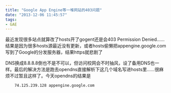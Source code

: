 ```yaml
---
title: "Google App Engine等一堆网站的403问题"
date: "2013-12-06 11:45:57"
tags:
- GAE
---
```

最近发现很多站点就算改了hosts开了gogent还是会403 Permission Denied……结果是因为很多hosts源最近没有更新，或者hosts偷懒把appengine.google.com写到了Google的分发服务器，结果https就悲剧了

DNS换成8.8.8.8倒也不是不可以，但访问校网会不时抽风，设了备用DNS也一样。最后的解决方法是跑去opendns直接解析下这几个域名写进hosts里……很麻烦不过暂且这样了。今天opendns的结果是

```plain
    74.125.239.128 appengine.google.com
```